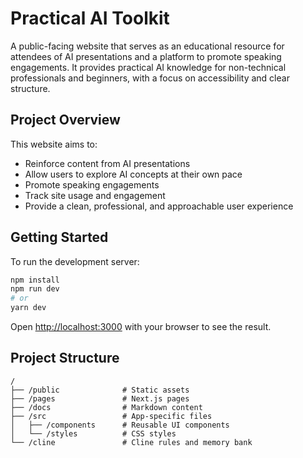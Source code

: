 # Practical AI Toolkit

A public-facing website that serves as an educational resource for attendees of AI presentations and a platform to promote speaking engagements. It provides practical AI knowledge for non-technical professionals and beginners, with a focus on accessibility and clear structure.

## Project Overview

This website aims to:
- Reinforce content from AI presentations
- Allow users to explore AI concepts at their own pace
- Promote speaking engagements
- Track site usage and engagement
- Provide a clean, professional, and approachable user experience

## Getting Started

To run the development server:

```bash
npm install
npm run dev
# or
yarn dev
```

Open [http://localhost:3000](http://localhost:3000) with your browser to see the result.

## Project Structure

```
/
├── /public              # Static assets
├── /pages               # Next.js pages
├── /docs                # Markdown content
├── /src                 # App-specific files
│   ├── /components      # Reusable UI components
│   └── /styles          # CSS styles
└── /cline               # Cline rules and memory bank
